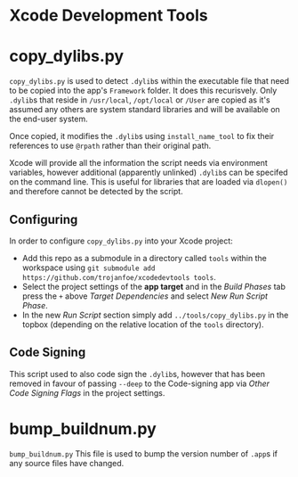 Xcode Development Tools
=

copy_dylibs.py
==
`copy_dylibs.py` is used to detect `.dylib`s within the executable file that need to be copied into the app's `Framework` folder.  It does this recurisvely.  Only `.dylib`s that reside in `/usr/local`, `/opt/local` or `/User` are copied as it's assumed any others are system standard libraries and will be available on the end-user system.

Once copied, it modifies the `.dylib`s using `install_name_tool` to fix their references to use `@rpath` rather than their original path.

Xcode will provide all the information the script needs via environment variables, however additional (apparently unlinked) `.dylib`s can be specifed on the command line. This is useful for libraries that are loaded via `dlopen()` and therefore cannot be detected by the script.

Configuring
---
In order to configure `copy_dylibs.py` into your Xcode project:

- Add this repo as a submodule in a directory called `tools` within the workspace using `git submodule add https://github.com/trojanfoe/xcodedevtools tools`.
- Select the project settings of the **app target** and in the *Build Phases* tab press the `+` above *Target Dependencies* and select *New Run Script Phase*.
- In the new *Run Script* section simply add `../tools/copy_dylibs.py` in the topbox (depending on the relative location of the `tools` directory).


Code Signing
---
This script used to also code sign the `.dylib`s, however that has been removed in favour of passing `--deep` to the Code-signing app via *Other Code Signing Flags* in the project settings.

bump_buildnum.py
==
`bump_buildnum.py` This file is used to bump the version number of `.app`s if any source files have changed.
